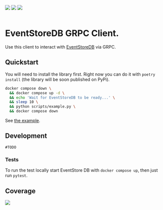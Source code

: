 <div align="left">
    <img src="https://github.com/stefanondisponibile/eventstore_grpc/actions/workflows/test.yaml/badge.svg?event=push" style="text-align: right" />
    <a target="_blank" href="https://codecov.io/gh/stefanondisponibile/eventstore_grpc"><img src="https://codecov.io/gh/stefanondisponibile/eventstore_grpc/branch/develop/graph/badge.svg?token=O86CZ83P50" style="text-align: right" /></a>
    <a target="_blank" href="https://github.com/psf/black"><img src="https://img.shields.io/badge/code%20style-black-000000.svg" style="text-align: right" /></a>
</div>
<br>

# EventStoreDB GRPC Client.

Use this client to interact with [EventStoreDB](https://developers.eventstore.com/) via GRPC.

## Quickstart

You will need to install the library first.
Right now you can do it with `poetry install` (the library will be soon published on PyPi).

```bash
docker compose down \
  && docker compose up -d \
  && echo 'Wait for EventStoreDB to be ready...' \
  && sleep 10 \
  && python scripts/example.py \
  && docker compose down
```

See [the example](scripts/example.py).

## Development

`#TODO`

### Tests

To run the test locally start EventStore DB with `docker compose up`, then just run `pytest`.

## Coverage

![](https://codecov.io/gh/stefanondisponibile/eventstore_grpc/branch/develop/graphs/sunburst.svg?token=O86CZ83P50)

